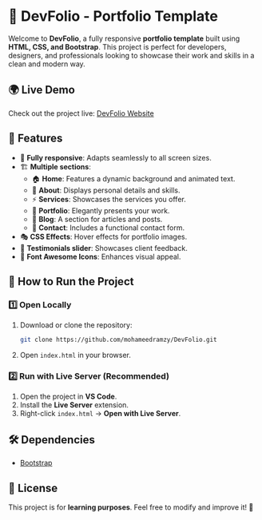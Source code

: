 # 🎨 DevFolio - Portfolio Template  

Welcome to **DevFolio**, a fully responsive **portfolio template** built using **HTML, CSS, and Bootstrap**. This project is perfect for developers, designers, and professionals looking to showcase their work and skills in a clean and modern way.  

## 🌍 Live Demo  

Check out the project live: [DevFolio Website](https://dev-folio-brown.vercel.app/)  

## 📌 Features  

- 📱 **Fully responsive**: Adapts seamlessly to all screen sizes.  
- 🏗 **Multiple sections**:  
  - 🏠 **Home**: Features a dynamic background and animated text.  
  - 👤 **About**: Displays personal details and skills.  
  - ⚡ **Services**: Showcases the services you offer.  
  - 🎨 **Portfolio**: Elegantly presents your work.  
  - 📝 **Blog**: A section for articles and posts.  
  - 📩 **Contact**: Includes a functional contact form.  
- 🎭 **CSS Effects**: Hover effects for portfolio images.  
- 🚀 **Testimonials slider**: Showcases client feedback.  
- 🔗 **Font Awesome Icons**: Enhances visual appeal.  

## 🚀 How to Run the Project  

### 1️⃣ Open Locally  

1. Download or clone the repository:  
   ```sh  
   git clone https://github.com/mohameedramzy/DevFolio.git 
   ```  
2. Open `index.html` in your browser.  

### 2️⃣ Run with Live Server (Recommended)  

1. Open the project in **VS Code**.  
2. Install the **Live Server** extension.  
3. Right-click `index.html` → **Open with Live Server**.  

## 🛠 Dependencies  

- [Bootstrap](https://getbootstrap.com/)  


## 📄 License  

This project is for **learning purposes**. Feel free to modify and improve it! 🎉
